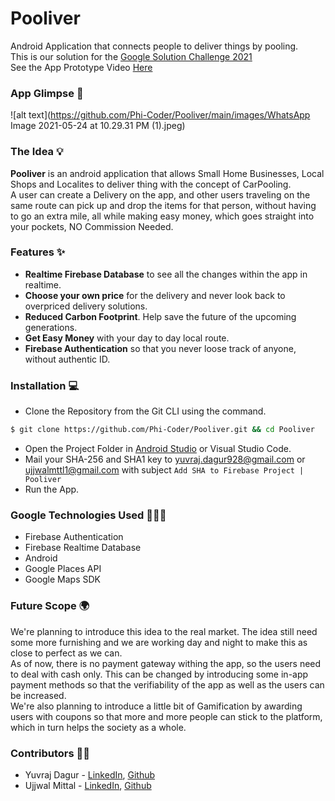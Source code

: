 # Pooliver
Android Application that connects people to deliver things by pooling.</br>
This is our solution for the [Google Solution Challenge 2021](https://developers.google.com/community/dsc-solution-challenge)</br>
See the App Prototype Video [Here](https://youtu.be/qrqHojVxsyo)

### App Glimpse 📱
![alt text](https://github.com/Phi-Coder/Pooliver/main/images/WhatsApp Image 2021-05-24 at 10.29.31 PM (1).jpeg)

### The Idea 💡
**Pooliver** is an android application that allows Small Home Businesses, Local Shops and Localites to deliver thing with the concept of CarPooling.</br>
A user can create a Delivery on the app, and other users traveling on the same route can pick up and drop the items for that person, without having to go an extra mile, all while making easy money, which goes straight into your pockets, NO Commission Needed. 

### Features ✨
- **Realtime Firebase Database** to see all the changes within the app in realtime.
- **Choose your own price** for the delivery and never look back to overpriced delivery solutions. 
- **Reduced Carbon Footprint**. Help save the future of the upcoming generations.
- **Get Easy Money** with your day to day local route.
- **Firebase Authentication** so that you never loose track of anyone, without authentic ID.

### Installation 💻
- Clone the Repository from the Git CLI using the command.
```bash
$ git clone https://github.com/Phi-Coder/Pooliver.git && cd Pooliver
```
- Open the Project Folder in [Android Studio](https://developer.android.com/studio) or Visual Studio Code.
- Mail your SHA-256 and SHA1 key to yuvraj.dagur928@gmail.com or ujjwalmttl1@gmail.com with subject `Add SHA to Firebase Project | Pooliver`
- Run the App.

### Google Technologies Used 👩🏻‍💻
- Firebase Authentication
- Firebase Realtime Database
- Android
- Google Places API
- Google Maps SDK

### Future Scope 🌍
We're planning to introduce this idea to the real market. The idea still need some more furnishing and we are working day and night to make this as close to perfect as we can.</br>
As of now, there is no payment gateway withing the app, so the users need to deal with cash only. This can be changed by introducing some in-app payment methods so that the verifiability of the app as well as the users can be increased. </br>
We're also planning to introduce a little bit of Gamification by awarding users with coupons so that more and more people can stick to the platform, which in turn helps the society as a whole. 

### Contributors 🤝🏻
- Yuvraj Dagur - [LinkedIn](https://linkedin.com/in/yuvraj-dagur), [Github](https://github.com/thatfreakcoder)
- Ujjwal Mittal - [LinkedIn](https://linkedin.com/in/ujjwal-mittal), [Github](https://github.com/Phi-Coder)
